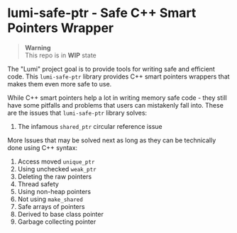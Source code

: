 # lumi-safe-ptr - Safe C++ Smart Pointers Wrapper

> **Warning**  
> This repo is in **WIP** state

The "Lumi" project goal is to provide tools for writing safe and efficient code.
This `lumi-safe-ptr` library provides C++ smart pointers wrappers that makes them even more safe to use.

While C++ smart pointers help a lot in writing memory safe code - they still have some pitfalls and problems that users can mistakenly fall into. These are the issues that `lumi-safe-ptr` library solves:

1. The infamous `shared_ptr` circular reference issue

More Issues that may be solved next as long as they can be technically done using C++ syntax:

1. Access moved `unique_ptr`
2. Using unchecked `weak_ptr`
3. Deleting the raw pointers
4. Thread safety
5. Using non-heap pointers
6. Not using `make_shared`
7. Safe arrays of pointers
8. Derived to base class pointer
9. Garbage collecting pointer
